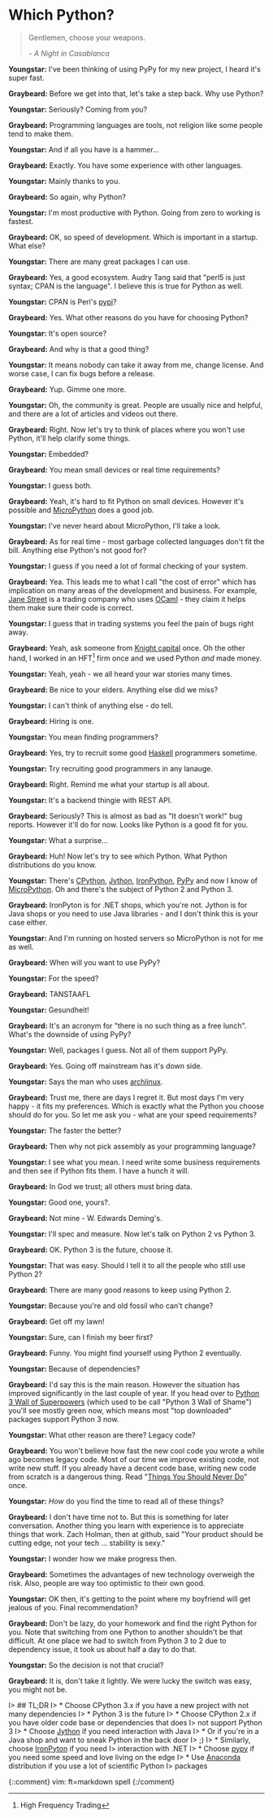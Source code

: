 # Which Python?

> Gentlemen, choose your weapons.
> 
>   *- A Night in Casablanca*

**Youngstar:** I've been thinking of using PyPy for my new project, I heard it's
super fast.

**Graybeard:** Before we get into that, let's take a step back. Why use Python?

**Youngstar:** Seriously? Coming from you?

**Graybeard:** Programming languages are tools, not religion like some people
tend to make them.

**Youngstar:** And if all you have is a hammer...

**Graybeard:** Exactly. You have some experience with other languages.

**Youngstar:** Mainly thanks to you.

**Graybeard:** So again, why Python?

**Youngstar:** I'm most productive with Python. Going from zero to working is
fastest.

**Graybeard:** OK, so speed of development. Which is important in a startup.
What else?

**Youngstar:** There are many great packages I can use.

**Graybeard:** Yes, a good ecosystem. Audry Tang said that "perl5 is just
syntax; CPAN is the language". I believe this is true for Python as well.

**Youngstar:** CPAN is Perl's [pypi][pypi]?

**Graybeard:** Yes. What other reasons do you have for choosing Python?

**Youngstar:** It's open source?

**Graybeard:** And why is that a good thing?

**Youngstar:** It means nobody can take it away from me, change license. And
worse case, I can fix bugs before a release.

**Graybeard:** Yup. Gimme one more.

**Youngstar:** Oh, the community is great. People are usually nice and helpful,
and there are a lot of articles and videos out there.

**Graybeard:** Right. Now let's try to think of places where you won't use
Python, it'll help clarify some things.

**Youngstar:** Embedded?

**Graybeard:** You mean small devices or real time requirements?

**Youngstar:** I guess both.

**Graybeard:** Yeah, it's hard to fit Python on small devices. However it's
possible and [MicroPython][mp] does a good job.

**Youngstar:** I've never heard about MicroPython, I'll take a look.

**Graybeard:** As for real time - most garbage collected languages don't fit the
bill. Anything else Python's not good for?

**Youngstar:** I guess if you need a lot of formal checking of your system.

**Graybeard:** Yea. This leads me to what I call "the cost of error" which has
implication on many areas of the development and business. For example, [Jane
Street][jst] is a trading company who uses [OCaml][ocaml] - they claim it
helps them make sure their code is correct.

**Youngstar:** I guess that in trading systems you feel the pain of bugs
right away.

**Graybeard:** Yeah, ask someone from [Knight capital][kcap] once. Oh the other
hand, I worked in an HFT[^hft] firm once and we used Python *and* made money.

**Youngstar:** Yeah, yeah - we all heard your war stories many times.

**Graybeard:** Be nice to your elders. Anything else did we miss?

**Youngstar:** I can't think of anything else - do tell.

**Graybeard:** Hiring is one.

**Youngstar:** You mean finding programmers?

**Graybeard:** Yes, try to recruit some good [Haskell][haskell] programmers
sometime.

**Youngstar:** Try recruiting good programmers in any lanauge.

**Graybeard:** Right. Remind me what your startup is all about.

**Youngstar:** It's a backend thingie with REST API.

**Graybeard:** Seriously? This is almost as bad as "It doesn't work!" bug
reports. However it'll do for now. Looks like Python is a good fit for you.

**Youngstar:** What a surprise...

**Graybeard:** Huh! Now let's try to see which Python. What Python distributions
do you know.

**Youngstar:** There's [CPython][cpy], [Jython][jpy], [IronPython][irpy],
[PyPy][pypy] and now I know of [MicroPython][mp]. Oh and there's the subject of
Python 2 and Python 3.

**Graybeard:** IronPyton is for .NET shops, which you're not. Jython is for Java
shops or you need to use Java libraries - and I don't think this is your case
either.

**Youngstar:** And I'm running on hosted servers so MicroPython is not for me as
well.

**Graybeard:** When will you want to use PyPy?

**Youngstar:** For the speed?

**Graybeard:** TANSTAAFL

**Youngstar:** Gesundheit!

**Graybeard:** It's an acronym for "there is no such thing as a free lunch".
What's the downside of using PyPy?

**Youngstar:** Well, packages I guess. Not all of them support PyPy.

**Graybeard:** Yes. Going off mainstream has it's down side.

**Youngstar:** Says the man who uses [archlinux][arch].

**Graybeard:** Trust me, there are days I regret it. But most days I'm very
happy - it fits my preferences. Which is exactly what the Python you choose
should do for you. So let me ask you - what are your speed requirements?

**Youngstar:** The faster the better?

**Graybeard:** Then why not pick assembly as your programming language?

**Youngstar:** I see what you mean. I need write some business requirements and
then see if Python fits them. I have a hunch it will.

**Graybeard:** In God we trust; all others must bring data.

**Youngstar:** Good one, yours?.

**Graybeard:** Not mine - W. Edwards Deming's.

**Youngstar:** I'll spec and measure. Now let's talk on Python 2 vs
Python 3.

**Graybeard:** OK. Python 3 is the future, choose it.

**Youngstar:** That was easy. Should I tell it to all the people who still use
Python 2?

**Graybeard:** There are many good reasons to keep using Python 2.

**Youngstar:** Because you're and old fossil who can't change?

**Graybeard:** Get off my lawn!

**Youngstar:** Sure, can I finish my beer first?

**Graybeard:** Funny. You might find yourself using Python 2 eventually.

**Youngstar:** Because of dependencies?

**Graybeard:** I'd say this is the main reason. However the situation has
improved significantly in the last couple of year. If you head over to [Python 3
Wall of Superpowers][sp] (which used to be call "Python 3 Wall of Shame") you'll
see mostly green now, which means most "top downloaded" packages support Python
3 now.

**Youngstar:** What other reason are there? Legacy code?

**Graybeard:** You won't believe how fast the new cool code you wrote a while
ago becomes legacy code. Most of our time we improve existing code, not write
new stuff. If you already have a decent code base, writing new code from scratch
is a dangerous thing. Read "[Things You Should Never Do][notdo]" once.

**Youngstar:** *How* do you find the time to read all of these things?

**Graybeard:** I don't have time not to. But this is something for later
conversation. Another thing you learn with experience is to appreciate things
that work. Zach Holman, then at github, said "Your product should be cutting
edge, not your tech ... stability is sexy."

**Youngstar:** I wonder how we make progress then.

**Graybeard:** Sometimes the advantages of new technology overweigh the risk.
Also, people are way too optimistic to their own good.

**Youngstar:** OK then, it's getting to the point where my boyfriend will get
jealous of you.  Final recommendation?

**Graybeard:** Don't be lazy, do your homework and find the right Python for
you.  Note that switching from one Python to another shouldn't be that
difficult. At one place we had to switch from Python 3 to 2 due to dependency
issue, it took us about half a day to do that.

**Youngstar:** So the decision is not that crucial?

**Graybeard:** It is, don't take it lightly. We were lucky the switch was easy, you
might not be.

I> ## TL;DR
I> * Choose CPython 3.x if you have a new project with not many dependencies
I>     * Python 3 is the future
I> * Choose CPython 2.x if you have older code base or dependencies that does
I>   not support Python 3
I> * Choose [Jython][jpy] if you need interaction with Java
I>     * Or if you're in a Java shop and want to sneak Python in the back door
I>       ;)
I> * Similarly, choose [IronPyton][irpy] if you need
I>   interaction with .NET
I> * Choose [pypy][pypy] if you need some speed and love living on the edge
I> * Use [Anaconda][ana] distribution if you use a lot of scientific Python
I>   packages

[^hft]: High Frequency Trading

[ana]: https://store.continuum.io/cshop/anaconda/
[arch]: https://www.archlinux.org/
[cpy]: http://www.python.org/
[haskell]: https://www.haskell.org/
[irpy]: http://ironpython.net/
[jpy]: http://www.jython.org/
[jst]: https://www.janestreet.com/
[kcap]: https://en.wikipedia.org/wiki/Knight_Capital_Group#2012_stock_trading_disruption
[mp]: https://micropython.org/
[notdo]: http://www.joelonsoftware.com/articles/fog0000000069.html
[ocaml]: https://ocaml.org/
[pypi]: https://pypi.python.org/
[pypy]: http://pypy.org/
[sp]: https://python3wos.appspot.com/

{::comment}
vim: ft=markdown spell
{:/comment}
